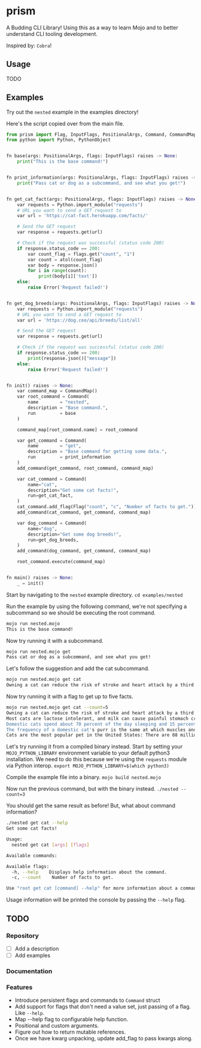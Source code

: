 # prism

A Budding CLI Library! Using this as a way to learn Mojo and to better understand CLI tooling development.

Inspired by: `Cobra`!

## Usage

TODO

## Examples

Try out the `nested` example in the examples directory!

Here's the script copied over from the main file.

```py
from prism import Flag, InputFlags, PositionalArgs, Command, CommandMap, add_command
from python import Python, PythonObject


fn base(args: PositionalArgs, flags: InputFlags) raises -> None:
    print("This is the base command!")


fn print_information(args: PositionalArgs, flags: InputFlags) raises -> None:
    print("Pass cat or dog as a subcommand, and see what you get!")


fn get_cat_fact(args: PositionalArgs, flags: InputFlags) raises -> None:
    var requests = Python.import_module("requests")
    # URL you want to send a GET request to
    var url = 'https://cat-fact.herokuapp.com/facts/'

    # Send the GET request
    var response = requests.get(url)

    # Check if the request was successful (status code 200)
    if response.status_code == 200:
        var count_flag = flags.get("count", "1")
        var count = atol(count_flag)
        var body = response.json()
        for i in range(count):
            print(body[i]['text'])
    else:
        raise Error('Request failed!')


fn get_dog_breeds(args: PositionalArgs, flags: InputFlags) raises -> None:
    var requests = Python.import_module("requests")
    # URL you want to send a GET request to
    var url = 'https://dog.ceo/api/breeds/list/all'

    # Send the GET request
    var response = requests.get(url)

    # Check if the request was successful (status code 200)
    if response.status_code == 200:
        print(response.json()["message"])
    else:
        raise Error('Request failed!')


fn init() raises -> None:
    var command_map = CommandMap()
    var root_command = Command(
        name        = "nested", 
        description = "Base command.", 
        run         = base
    )

    command_map[root_command.name] = root_command

    var get_command = Command(
        name        = "get", 
        description = "Base command for getting some data.", 
        run         = print_information
    )
    add_command(get_command, root_command, command_map)

    var cat_command = Command(
        name="cat",
        description="Get some cat facts!",
        run=get_cat_fact,
    )
    cat_command.add_flag(Flag("count", "c", "Number of facts to get."))
    add_command(cat_command, get_command, command_map)

    var dog_command = Command(
        name="dog",
        description="Get some dog breeds!",
        run=get_dog_breeds,
    )
    add_command(dog_command, get_command, command_map)

    root_command.execute(command_map)


fn main() raises -> None:
    _ = init()
```

Start by navigating to the `nested` example directory.
`cd examples/nested`

Run the example by using the following command, we're not specifying a subcommand so we should be executing the root command.

```bash
mojo run nested.mojo
This is the base command!
```

Now try running it with a subcommand.

```bash
mojo run nested.mojo get
Pass cat or dog as a subcommand, and see what you get!
```

Let's follow the suggestion and add the cat subcommand.

```bash
mojo run nested.mojo get cat
Owning a cat can reduce the risk of stroke and heart attack by a third.
```

Now try running it with a flag to get up to five facts.

```bash
mojo run nested.mojo get cat --count=5
Owning a cat can reduce the risk of stroke and heart attack by a third.
Most cats are lactose intolerant, and milk can cause painful stomach cramps and diarrhea. It's best to forego the milk and just give your cat the standard: clean, cool drinking water.
Domestic cats spend about 70 percent of the day sleeping and 15 percent of the day grooming.
The frequency of a domestic cat's purr is the same at which muscles and bones repair themselves.
Cats are the most popular pet in the United States: There are 88 million pet cats and 74 million dogs.
```

Let's try running it from a compiled binary instead. Start by setting your `MOJO_PYTHON_LIBRARY` environment variable to your default python3 installation. We need to do this because we're using the `requests` module via Python interop.
`export MOJO_PYTHON_LIBRARY=$(which python3)`

Compile the example file into a binary.
`mojo build nested.mojo`

Now run the previous command, but with the binary instead.
`./nested --count=3`

You should get the same result as before! But, what about command information?

```bash
./nested get cat --help
Get some cat facts!

Usage:
  nested get cat [args] [flags]

Available commands:

Available flags:
  -h, --help    Displays help information about the command.
  -c, --count    Number of facts to get.

Use "root get cat [command] --help" for more information about a command.
```

Usage information will be printed the console by passing the `--help` flag.

## TODO

### Repository

- [ ] Add a description
- [ ] Add examples

### Documentation

### Features

- Introduce persistent flags and commands to `Command` struct
- Add support for flags that don't need a value set, just passing of a flag. Like `--help`.
- Map --help flag to configurable help function.
- Positional and custom arguments.
- Figure out how to return mutable references.
- Once we have kwarg unpacking, update add_flag to pass kwargs along.
